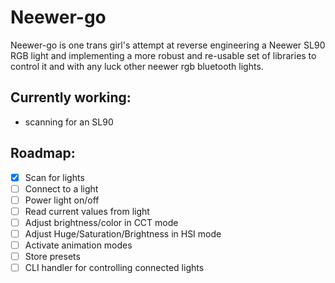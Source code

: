 # Neewer-go

Neewer-go is one trans girl's attempt at reverse engineering a Neewer SL90 RGB light and implementing a more robust and re-usable set of libraries to control it and with any luck other neewer rgb bluetooth lights. 

## Currently working:

- scanning for an SL90

## Roadmap:

- [x] Scan for lights 
- [ ] Connect to a light
- [ ] Power light on/off
- [ ] Read current values from light
- [ ] Adjust brightness/color in CCT mode
- [ ] Adjust Huge/Saturation/Brightness in HSI mode
- [ ] Activate animation modes
- [ ] Store presets
- [ ] CLI handler for controlling connected lights
